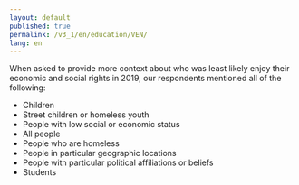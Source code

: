 ```yaml
---
layout: default
published: true
permalink: /v3_1/en/education/VEN/
lang: en
---
```


When asked to provide more context about who was least likely enjoy their economic and social rights in 2019, our respondents mentioned all of the following:
-	Children
-	Street children or homeless youth
-	People with low social or economic status
-	All people
-	People who are homeless
-	People in particular geographic locations
-	People with particular political affiliations or beliefs
-	Students

